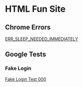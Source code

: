 # HTML Fun Site

## Chrome Errors

[ERR_SLEEP_NEEDED_IMMEDIATELY](chrome-errors/i-give-up/ERR_SLEEP_NEEDED_IMMEDIATELY.html)


## Google Tests

### Fake Login

[Fake Login Test 000](/google/login/fake/index.html)


